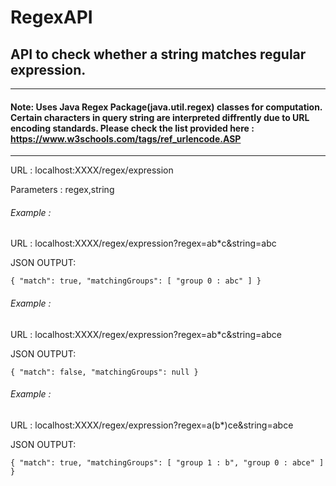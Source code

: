 # RegexAPI

## API to check whether a string matches regular expression.
------------------------------------------------------------------------------------------------------------

#### Note: Uses Java Regex Package(java.util.regex) classes for computation. Certain characters in query string are interpreted diffrently due to URL encoding standards. Please check the list provided here : https://www.w3schools.com/tags/ref_urlencode.ASP

----------------------------------------------------

URL : localhost:XXXX/regex/expression

Parameters : regex,string

###### Example :

URL : localhost:XXXX/regex/expression?regex=ab*c&string=abc

JSON OUTPUT:

``
{
  "match": true,
  "matchingGroups": [
    "group 0 : abc"
  ]
}
``

###### Example :

URL : localhost:XXXX/regex/expression?regex=ab*c&string=abce

JSON OUTPUT:

``
{
  "match": false,
  "matchingGroups": null
}
``

###### Example :

URL : localhost:XXXX/regex/expression?regex=a(b*)ce&string=abce

JSON OUTPUT:

``
{
  "match": true,
  "matchingGroups": [
    "group 1 : b",
    "group 0 : abce"
  ]
}
``


